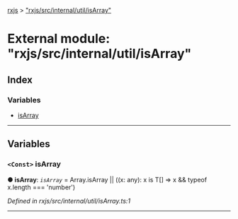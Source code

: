 [rxjs](../README.md) > ["rxjs/src/internal/util/isArray"](../modules/_rxjs_src_internal_util_isarray_.md)

# External module: "rxjs/src/internal/util/isArray"

## Index

### Variables

* [isArray](_rxjs_src_internal_util_isarray_.md#isarray)

---

## Variables

<a id="isarray"></a>

### `<Const>` isArray

**● isArray**: *`isArray`* =  Array.isArray || (<T>(x: any): x is T[] => x && typeof x.length === 'number')

*Defined in rxjs/src/internal/util/isArray.ts:1*

___

